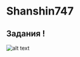 # Shanshin747

## **Задания !**

![alt text](https://pp.userapi.com/c846522/v846522958/1c4355/XPUfYND9StU.jpg)
  
